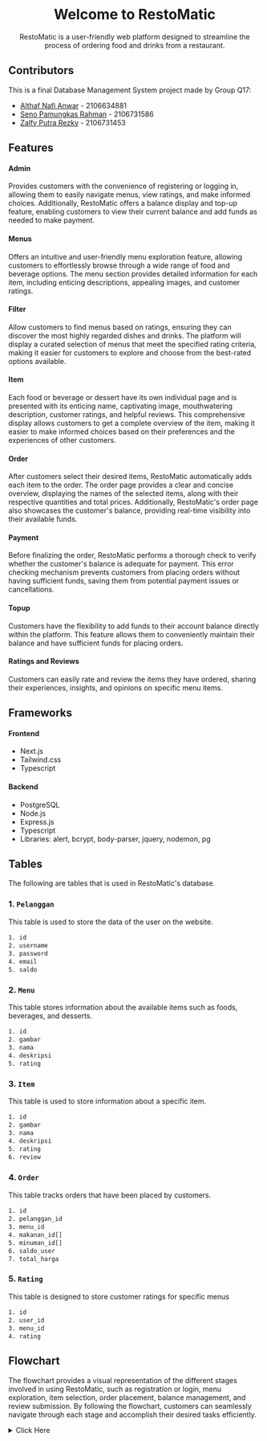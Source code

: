 <!-- PROJECT LOGO -->
<br />
<div align="center">
  <h1 align="center">Welcome to RestoMatic</h1>
  <p align="center">RestoMatic is a user-friendly web platform designed to streamline the process of ordering food and drinks from a restaurant.</p>
</div>

## Contributors
This is a final Database Management System project made by Group Q17:
- [Althaf Nafi Anwar](https://www.github.com/althafnafi) - 2106634881
- [Seno Pamungkas Rahman](https://www.github.com/cattyman919) - 2106731586
- [Zalfy Putra Rezky](https://www.github.com/zalfyputra) - 2106731453

## Features

#### Admin

Provides customers with the convenience of registering or logging in, allowing them to easily navigate menus, view ratings, and make informed choices. Additionally, RestoMatic offers a balance display and top-up feature, enabling customers to view their current balance and add funds as needed to make payment.

#### Menus

Offers an intuitive and user-friendly menu exploration feature, allowing customers to effortlessly browse through a wide range of food and beverage options. The menu section provides detailed information for each item, including enticing descriptions, appealing images, and customer ratings.

#### Filter

Allow customers to find menus based on ratings, ensuring they can discover the most highly regarded dishes and drinks. The platform will display a curated selection of menus that meet the specified rating criteria, making it easier for customers to explore and choose from the best-rated options available.

#### Item

Each food or beverage or dessert have its own individual page and is presented with its enticing name, captivating image, mouthwatering description, customer ratings, and helpful reviews. This comprehensive display allows customers to get a complete overview of the item, making it easier to make informed choices based on their preferences and the experiences of other customers.

#### Order

After customers select their desired items, RestoMatic automatically adds each item to the order. The order page provides a clear and concise overview, displaying the names of the selected items, along with their respective quantities and total prices. Additionally, RestoMatic's order page also showcases the customer's balance, providing real-time visibility into their available funds.

#### Payment
Before finalizing the order, RestoMatic performs a thorough check to verify whether the customer's balance is adequate for payment. This error checking mechanism prevents customers from placing orders without having sufficient funds, saving them from potential payment issues or cancellations.

#### Topup
Customers have the flexibility to add funds to their account balance directly within the platform. This feature allows them to conveniently maintain their balance and have sufficient funds for placing orders.

#### Ratings and Reviews
Customers can easily rate and review the items they have ordered, sharing their experiences, insights, and opinions on specific menu items.

## Frameworks

#### Frontend
- Next.js
- Tailwind.css
- Typescript

#### Backend
- PostgreSQL
- Node.js
- Express.js
- Typescript
- Libraries: alert, bcrypt, body-parser, jquery, nodemon, pg

## Tables
The following are tables that is used in RestoMatic's database.

### 1.  ```Pelanggan```

This table is used to store the data of the user on the website.
```
1. id
2. username
3. password
4. email
5. saldo
```

### 2.  ```Menu```

This table stores information about the available items such as foods, beverages, and desserts.
```
1. id
2. gambar
3. nama
4. deskripsi
5. rating
```
### 3.  ```Item```

This table is used to store information about a specific item.
```
1. id
2. gambar
3. nama
4. deskripsi
5. rating
6. review
```

### 4.  ```Order```

This table tracks orders that have been placed by customers.
```
1. id
2. pelanggan_id
3. menu_id
4. makanan_id[]
5. minuman_id[]
6. saldo_user
7. total_harga
```

### 5.  ```Rating```

This table is designed to store customer ratings for specific menus
```
1. id
2. user_id
3. menu_id
4. rating
```

## Flowchart
The flowchart provides a visual representation of the different stages involved in using RestoMatic, such as registration or login, menu exploration, item selection, order placement, balance management, and review submission. By following the flowchart, customers can seamlessly navigate through each stage and accomplish their desired tasks efficiently.
<details>
  <summary>Click Here</summary>

![RestoMatic Flowchart](https://github.com/SistemBasisData2023/RestoMatic/blob/main/Assets/flowchart-1.jpg)
